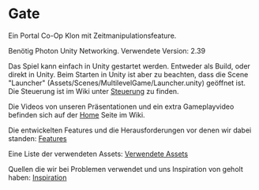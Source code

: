 # Gate
Ein Portal Co-Op Klon mit Zeitmanipulationsfeature.

Benötig Photon Unity Networking. Verwendete Version: 2.39

Das Spiel kann einfach in Unity gestartet werden. Entweder als Build, oder direkt in Unity. Beim Starten in Unity ist aber zu beachten, dass die Scene "Launcher" (Assets/Scenes/MultilevelGame/Launcher.unity) geöffnet ist. Die Steuerung ist im Wiki unter [Steuerung](https://github.com/einchieved/Gate/wiki/05-Steuerung) zu finden.

Die Videos von unseren Präsentationen und ein extra Gameplayvideo befinden sich auf der [Home](https://github.com/einchieved/Gate/wiki/01-Home) Seite im Wiki.

Die entwickelten Features und die Herausforderungen vor denen wir dabei standen: [Features](https://github.com/einchieved/Gate/wiki/06-Featureentwicklung)

Eine Liste der verwendeten Assets: [Verwendete Assets](https://github.com/einchieved/Gate/wiki/07-Verwendete-Assets)

Quellen die wir bei Problemen verwendet und uns Inspiration von geholt haben: [Inspiration](https://github.com/einchieved/Gate/wiki/04-Inspiration)
